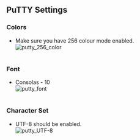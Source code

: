 ## PuTTY Settings

### Colors
* Make sure you have 256 colour mode enabled.  
![putty_256_color](https://user-images.githubusercontent.com/11185794/132567767-2bc209c8-5526-410e-96b0-c6c75b94914a.png)
#
### Font
* Consolas - 10  
![putty_font](https://user-images.githubusercontent.com/11185794/132568229-f49dea53-0552-427e-9bc8-9b9bcfc44389.png)
#
### Character Set
* UTF-8 should be enabled.  
![putty_UTF-8](https://user-images.githubusercontent.com/11185794/132568242-f0cf1609-cd47-4e09-a333-d585996a14d4.png)
